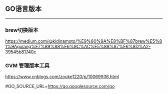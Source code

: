 ## GO语言版本

------

### brew切换版本

<https://medium.com/@kidinamoto/%E9%80%9A%E8%BF%87brew%E5%81%9Agolang%E7%89%88%E6%9C%AC%E5%88%87%E6%8D%A2-39545b81740c>

### GVM 管理版本工具

<https://www.cnblogs.com/zouke1220/p/10069936.html>

\#GO_SOURCE_URL=https://go.googlesource.com/go

